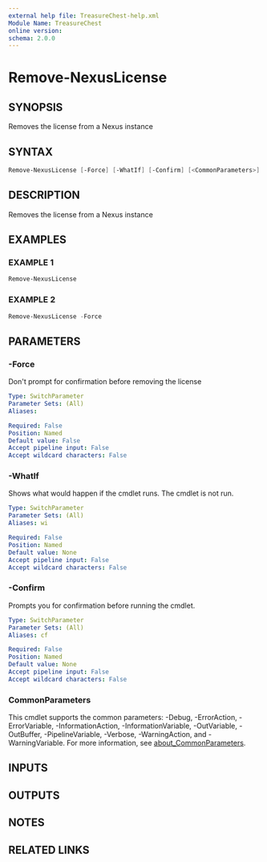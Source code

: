 ```yaml
---
external help file: TreasureChest-help.xml
Module Name: TreasureChest
online version:
schema: 2.0.0
---
```


# Remove-NexusLicense

## SYNOPSIS

Removes the license from a Nexus instance

## SYNTAX

```powershell
Remove-NexusLicense [-Force] [-WhatIf] [-Confirm] [<CommonParameters>]
```

## DESCRIPTION

Removes the license from a Nexus instance

## EXAMPLES

### EXAMPLE 1

```powershell
Remove-NexusLicense
```

### EXAMPLE 2

```powershell
Remove-NexusLicense -Force
```

## PARAMETERS

### -Force

Don't prompt for confirmation before removing the license

```yaml
Type: SwitchParameter
Parameter Sets: (All)
Aliases:

Required: False
Position: Named
Default value: False
Accept pipeline input: False
Accept wildcard characters: False
```

### -WhatIf

Shows what would happen if the cmdlet runs.
The cmdlet is not run.

```yaml
Type: SwitchParameter
Parameter Sets: (All)
Aliases: wi

Required: False
Position: Named
Default value: None
Accept pipeline input: False
Accept wildcard characters: False
```

### -Confirm

Prompts you for confirmation before running the cmdlet.

```yaml
Type: SwitchParameter
Parameter Sets: (All)
Aliases: cf

Required: False
Position: Named
Default value: None
Accept pipeline input: False
Accept wildcard characters: False
```

### CommonParameters

This cmdlet supports the common parameters: -Debug, -ErrorAction, -ErrorVariable, -InformationAction, -InformationVariable, -OutVariable, -OutBuffer, -PipelineVariable, -Verbose, -WarningAction, and -WarningVariable. For more information, see [about_CommonParameters](http://go.microsoft.com/fwlink/?LinkID=113216).

## INPUTS

## OUTPUTS

## NOTES

## RELATED LINKS

